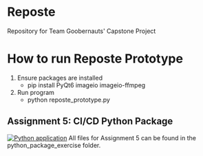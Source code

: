 # Reposte
Repository for Team Goobernauts' Capstone Project
# How to run Reposte Prototype
1. Ensure packages are installed
    - pip install PyQt6 imageio imageio-ffmpeg
2. Run program
    - python reposte_prototype.py


## Assignment 5: CI/CD Python Package
[![Python application](https://github.com/rgiles4/Reposte/actions/workflows/python-app.yml/badge.svg)](https://github.com/rgiles4/Reposte/actions/workflows/python-app.yml)
All files for Assignment 5 can be found in the python_package_exercise folder.

